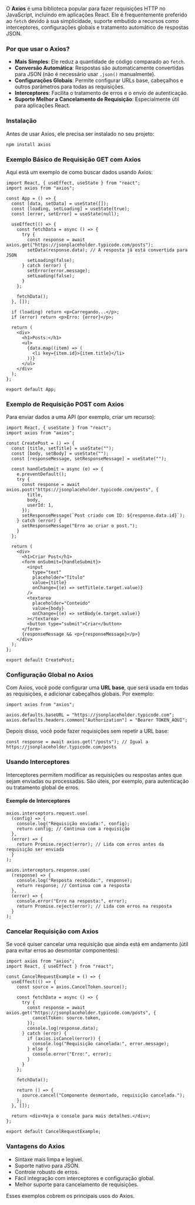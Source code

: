 O **Axios** é uma biblioteca popular para fazer requisições HTTP no JavaScript, incluindo em aplicações React. Ele é frequentemente preferido ao `fetch` devido à sua simplicidade, suporte embutido a recursos como interceptores, configurações globais e tratamento automático de respostas JSON.
### **Por que usar o Axios?**
- **Mais Simples**: Ele reduz a quantidade de código comparado ao `fetch`.
- **Conversão Automática**: Respostas são automaticamente convertidas para JSON (não é necessário usar `.json()` manualmente).
- **Configurações Globais**: Permite configurar URLs base, cabeçalhos e outros parâmetros para todas as requisições.
- **Interceptores**: Facilita o tratamento de erros e o envio de autenticação.
- **Suporte Melhor a Cancelamento de Requisição**: Especialmente útil para aplicações React.
### **Instalação**
Antes de usar Axios, ele precisa ser instalado no seu projeto:

```
npm install axios
```

### **Exemplo Básico de Requisição GET com Axios**
Aqui está um exemplo de como buscar dados usando Axios:

```
import React, { useEffect, useState } from "react";
import axios from "axios";

const App = () => {
  const [data, setData] = useState([]);
  const [loading, setLoading] = useState(true);
  const [error, setError] = useState(null);

  useEffect(() => {
    const fetchData = async () => {
      try {
        const response = await axios.get("https://jsonplaceholder.typicode.com/posts");
        setData(response.data); // A resposta já está convertida para JSON
        setLoading(false);
      } catch (error) {
        setError(error.message);
        setLoading(false);
      }
    };

    fetchData();
  }, []);

  if (loading) return <p>Carregando...</p>;
  if (error) return <p>Erro: {error}</p>;

  return (
    <div>
      <h1>Posts:</h1>
      <ul>
        {data.map((item) => (
          <li key={item.id}>{item.title}</li>
        ))}
      </ul>
    </div>
  );
};

export default App;
```

### **Exemplo de Requisição POST com Axios**
Para enviar dados a uma API (por exemplo, criar um recurso):

```
import React, { useState } from "react";
import axios from "axios";

const CreatePost = () => {
  const [title, setTitle] = useState("");
  const [body, setBody] = useState("");
  const [responseMessage, setResponseMessage] = useState("");

  const handleSubmit = async (e) => {
    e.preventDefault();
    try {
      const response = await axios.post("https://jsonplaceholder.typicode.com/posts", {
        title,
        body,
        userId: 1,
      });
      setResponseMessage(`Post criado com ID: ${response.data.id}`);
    } catch (error) {
      setResponseMessage("Erro ao criar o post.");
    }
  };

  return (
    <div>
      <h1>Criar Post</h1>
      <form onSubmit={handleSubmit}>
        <input
          type="text"
          placeholder="Título"
          value={title}
          onChange={(e) => setTitle(e.target.value)}
        />
        <textarea
          placeholder="Conteúdo"
          value={body}
          onChange={(e) => setBody(e.target.value)}
        ></textarea>
        <button type="submit">Criar</button>
      </form>
      {responseMessage && <p>{responseMessage}</p>}
    </div>
  );
};

export default CreatePost;
```

### **Configuração Global no Axios**
Com Axios, você pode configurar uma **URL base**, que será usada em todas as requisições, e adicionar cabeçalhos globais. Por exemplo:

```
import axios from "axios";

axios.defaults.baseURL = "https://jsonplaceholder.typicode.com";
axios.defaults.headers.common["Authorization"] = "Bearer TOKEN_AQUI";
```

Depois disso, você pode fazer requisições sem repetir a URL base:

```
const response = await axios.get("/posts"); // Igual a https://jsonplaceholder.typicode.com/posts
```

### **Usando Interceptores**
Interceptores permitem modificar as requisições ou respostas antes que sejam enviadas ou processadas. São úteis, por exemplo, para autenticação ou tratamento global de erros.

#### **Exemplo de Interceptores**

```
axios.interceptors.request.use(
  (config) => {
    console.log("Requisição enviada:", config);
    return config; // Continua com a requisição
  },
  (error) => {
    return Promise.reject(error); // Lida com erros antes da requisição ser enviada
  }
);

axios.interceptors.response.use(
  (response) => {
    console.log("Resposta recebida:", response);
    return response; // Continua com a resposta
  },
  (error) => {
    console.error("Erro na resposta:", error);
    return Promise.reject(error); // Lida com erros na resposta
  }
);
```

### **Cancelar Requisição com Axios**
Se você quiser cancelar uma requisição que ainda está em andamento (útil para evitar erros ao desmontar componentes):

```
import axios from "axios";
import React, { useEffect } from "react";

const CancelRequestExample = () => {
  useEffect(() => {
    const source = axios.CancelToken.source();

    const fetchData = async () => {
      try {
        const response = await axios.get("https://jsonplaceholder.typicode.com/posts", {
          cancelToken: source.token,
        });
        console.log(response.data);
      } catch (error) {
        if (axios.isCancel(error)) {
          console.log("Requisição cancelada:", error.message);
        } else {
          console.error("Erro:", error);
        }
      }
    };

    fetchData();

    return () => {
      source.cancel("Componente desmontado, requisição cancelada.");
    };
  }, []);

  return <div>Veja o console para mais detalhes.</div>;
};

export default CancelRequestExample;
```

### **Vantagens do Axios**
- Sintaxe mais limpa e legível.
- Suporte nativo para JSON.
- Controle robusto de erros.
- Fácil integração com interceptores e configuração global.
- Melhor suporte para cancelamento de requisições.

Esses exemplos cobrem os principais usos do Axios.

